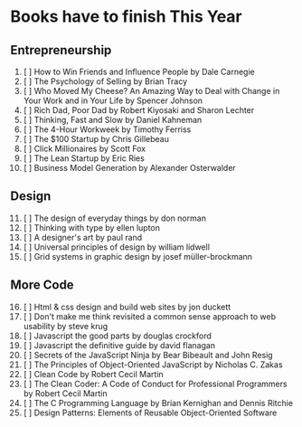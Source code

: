 # Books have to finish This Year

## Entrepreneurship

1. [ ] How to Win Friends and Influence People by Dale Carnegie
2. [ ] The Psychology of Selling by Brian Tracy
3. [ ] Who Moved My Cheese? An Amazing Way to Deal with Change in Your Work and in Your Life by Spencer Johnson
4. [ ] Rich Dad, Poor Dad by Robert Kiyosaki and Sharon Lechter
5. [ ] Thinking, Fast and Slow by Daniel Kahneman
6. [ ] The 4-Hour Workweek by Timothy Ferriss
7. [ ] The $100 Startup by Chris Gillebeau
8. [ ] Click Millionaires by Scott Fox
9. [ ] The Lean Startup by Eric Ries
10. [ ] Business Model Generation by Alexander Osterwalder

## Design

11. [ ] The design of everyday things by don norman
12. [ ] Thinking with type by ellen lupton
13. [ ] A designer's art by paul rand
14. [ ] Universal principles of design by william lidwell
15. [ ] Grid systems in graphic design by josef müller-brockmann

## More Code

16. [ ] Html & css design and build web sites by jon duckett
17. [ ] Don't make me think revisited a common sense approach to web usability by steve krug
18. [ ] Javascript the good parts by douglas crockford
19. [ ] Javascript the definitive guide by david flanagan
20. [ ] Secrets of the JavaScript Ninja by Bear Bibeault and John Resig
21. [ ] The Principles of Object-Oriented JavaScript by Nicholas C. Zakas
22. [ ] Clean Code by Robert Cecil Martin
23. [ ] The Clean Coder: A Code of Conduct for Professional Programmers by Robert Cecil Martin
24. [ ] The C Programming Language by Brian Kernighan and Dennis Ritchie
25. [ ] Design Patterns: Elements of Reusable Object-Oriented Software